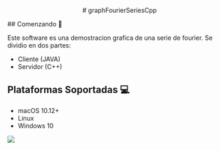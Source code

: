 <p align="center">
    # graphFourierSeriesCpp
</p>    
## Comenzando 🚀

Este software es una demostracion grafica de una serie de fourier. Se dividio en dos partes:
- Cliente (JAVA)
- Servidor (C++)

## Plataformas Soportadas 💻
- macOS 10.12+
- Linux
- Windows 10




![](gif.gif)